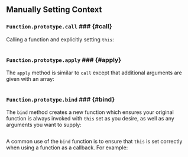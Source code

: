 ## Manually Setting Context

### `Function.prototype.call` ### {#call}

Calling a function and explicitly setting `this`:

~~~ {.javascript insert="../../../src/examples/js/call.js"}
~~~

### `Function.prototype.apply` ### {#apply}

The `apply` method is similar to `call` except that additional
arguments are given with an array:

~~~ {.javascript insert="../../../src/examples/js/apply.js"}
~~~

### `Function.prototype.bind` ### {#bind}

The `bind` method creates a new function which ensures your original
function is always invoked with `this` set as you desire, as well as
any arguments you want to supply:

~~~ {.javascript insert="../../../src/examples/js/bind.js" token="simple"}
~~~

<div class="notes">

A common use of the `bind` function is to ensure that `this` is set
correctly when using a function as a callback.  For example:

~~~ {.javascript insert="../../../src/examples/js/bind.js" token="callback"}
~~~

</div>
